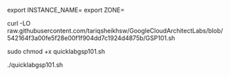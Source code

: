export INSTANCE_NAME=
export ZONE=


curl -LO raw.githubusercontent.com/tariqsheikhsw/GoogleCloudArchitectLabs/blob/542164f3a00fe5f28e00f1f904dd7c1924d4875b/GSP101.sh


sudo chmod +x quicklabgsp101.sh

./quicklabgsp101.sh
